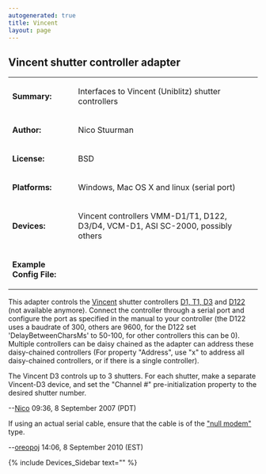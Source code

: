 ```yaml
---
autogenerated: true
title: Vincent
layout: page
---
```


## Vincent shutter controller adapter

<table>
<tr>
<td markdown="1">

**Summary:**

</td>
<td markdown="1">

Interfaces to Vincent (Uniblitz) shutter controllers

</td>
</tr>
<tr>
<td markdown="1">

**Author:**

</td>
<td markdown="1">

Nico Stuurman

</td>
</tr>
<tr>
<td markdown="1">

**License:**

</td>
<td markdown="1">

BSD

</td>
</tr>
<tr>
<td markdown="1">

**Platforms:**

</td>
<td markdown="1">

Windows, Mac OS X and linux (serial port)

</td>
</tr>
<tr>
<td markdown="1">

**Devices:**

</td>
<td markdown="1">

Vincent controllers VMM-D1/T1, D122, D3/D4, VCM-D1, ASI SC-2000,
possibly others

</td>
</tr>
<tr>
<td markdown="1">

**Example Config File:**

</td>
<td markdown="1">
</td>
</tr>
</table>

This adapter controls the [Vincent](http://www.uniblitz.com) shutter
controllers [D1, T1,
D3](http://www.uniblitz.com/departments/Shutter%20Control.aspx) and
[D122](http://www.uniblitz.com/resources_filelibrary/media/T132_d122_user_manual_1_3.pdf)
(not available anymore). Connect the controller through a serial port
and configure the port as specified in the manual to your controller
(the D122 uses a baudrate of 300, others are 9600, for the D122 set
'DelayBetweenCharsMs' to 50-100, for other controllers this can be 0).
Multiple controllers can be daisy chained as the adapter can address
these daisy-chained controllers (For property "Address", use "x" to
address all daisy-chained controllers, or if there is a single
controller).

The Vincent D3 controls up to 3 shutters. For each shutter, make a
separate Vincent-D3 device, and set the "Channel \#" pre-initialization
property to the desired shutter number.

--[Nico](User:Nico "wikilink") 09:36, 8 September 2007 (PDT)

If using an actual serial cable, ensure that the cable is of the ["null
modem"](http://en.wikipedia.org/wiki/Null_modem) type.

--[oreopoj](User:oreopoj "wikilink") 14:06, 8 September 2010 (EST)

{% include Devices_Sidebar text="" %}
